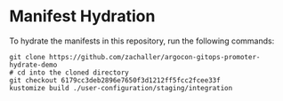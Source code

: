 # Manifest Hydration

To hydrate the manifests in this repository, run the following commands:

```shell
git clone https://github.com/zachaller/argocon-gitops-promoter-hydrate-demo
# cd into the cloned directory
git checkout 6179cc3deb2896e7650f3d1212ff5fcc2fcee33f
kustomize build ./user-configuration/staging/integration
```
